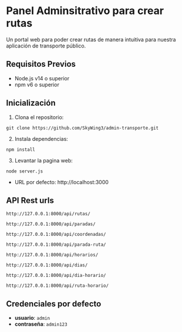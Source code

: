 # Panel Adminsitrativo para crear rutas
Un portal web para poder crear rutas de manera intuitiva para nuestra aplicación de transporte público.

## Requisitos Previos
* Node.js v14 o superior
* npm v6 o superior

## Inicialización
1. Clona el repositorio:
```
git clone https://github.com/SkyWing3/admin-transporte.git
```
2. Instala dependencias:
```
npm install
```
3. Levantar la pagina web:
```
node server.js
```
* URL por defecto: http://localhost:3000

## API Rest urls
```
http://127.0.0.1:8000/api/rutas/
```
```
http://127.0.0.1:8000/api/paradas/
```
```
http://127.0.0.1:8000/api/coordenadas/
```
```
http://127.0.0.1:8000/api/parada-ruta/
```
```
http://127.0.0.1:8000/api/horarios/
```
```
http://127.0.0.1:8000/api/dias/
```
```
http://127.0.0.1:8000/api/dia-horario/
```
```
http://127.0.0.1:8000/api/ruta-horario/
```
## Credenciales por defecto
- **usuario**: `admin`
- **contraseña**: `admin123`

